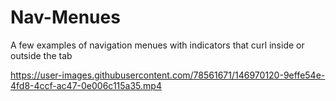 # Nav-Menues

A few examples of navigation menues with indicators that curl inside or outside the tab

https://user-images.githubusercontent.com/78561671/146970120-9effe54e-4fd8-4ccf-ac47-0e006c115a35.mp4
